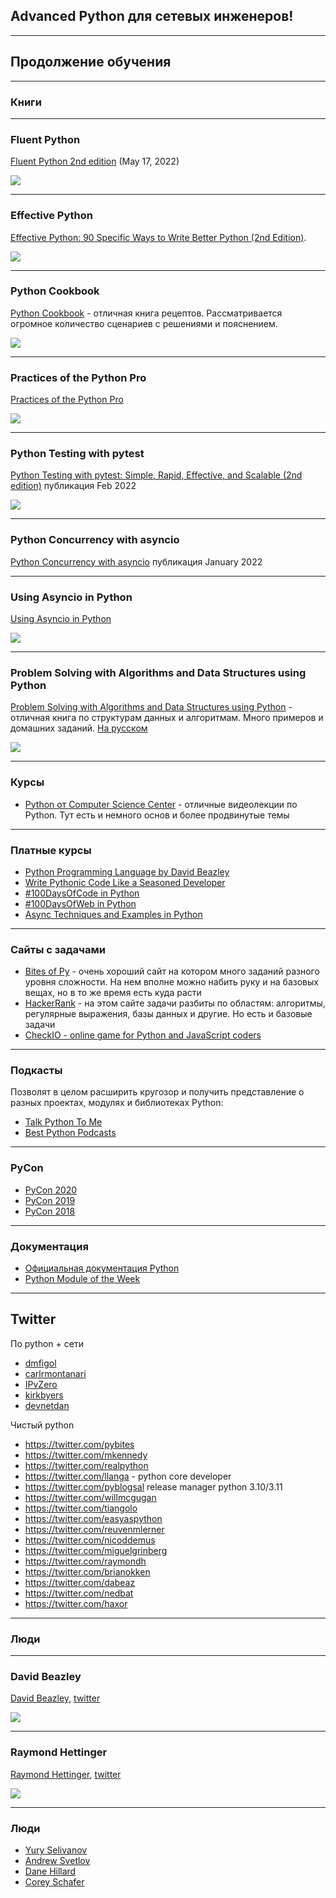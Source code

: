 ## Advanced Python для сетевых инженеров!

---
## Продолжение обучения

---
### Книги

---
### Fluent Python

[Fluent Python 2nd edition](https://www.amazon.com/Fluent-Python-Concise-Effective-Programming/dp/1492056359/) (May 17, 2022)

![](https://images-na.ssl-images-amazon.com/images/I/412Er-QBlAL._SX379_BO1,204,203,200_.jpg)

---
### Effective Python

[Effective Python: 90 Specific Ways to Write Better Python (2nd Edition)](https://www.amazon.com/Effective-Python-Specific-Software-Development/dp/0134853989/).

![](https://images-na.ssl-images-amazon.com/images/I/41Z5hoZZQ7L._SX258_BO1,204,203,200_.jpg)

---
### Python Cookbook

[Python Cookbook](https://www.amazon.com/gp/product/1449340377/) - отличная книга рецептов. Рассматривается огромное количество сценариев с решениями и пояснением.

![](https://images-na.ssl-images-amazon.com/images/I/51jrF94LNsL._AC_SY400_.jpg)


---
### Practices of the Python Pro

[Practices of the Python Pro](https://www.amazon.com/Practices-Python-Pro-Dane-Hillard/dp/1617296082)

![](https://images-na.ssl-images-amazon.com/images/I/41mdgei1LmL._SX258_BO1,204,203,200_.jpg)

---
### Python Testing with pytest

[Python Testing with pytest: Simple, Rapid, Effective, and Scalable (2nd edition)](https://pragprog.com/titles/bopytest2/python-testing-with-pytest-second-edition/) публикация Feb 2022

![](https://pragprog.com/titles/bopytest2/python-testing-with-pytest-second-edition/bopytest2-beta-250.jpg)

---
### Python Concurrency with asyncio

[Python Concurrency with asyncio](https://www.manning.com/books/python-concurrency-with-asyncio) публикация January 2022

---
### Using Asyncio in Python

[Using Asyncio in Python](https://www.amazon.com/Using-Asyncio-Python-Understanding-Asynchronous/dp/1492075337/)

![](https://images-na.ssl-images-amazon.com/images/I/51c3J7lMbfL._AC_SY400_.jpg)

---
### Problem Solving with Algorithms and Data Structures using Python

[Problem Solving with Algorithms and Data Structures using Python](https://runestone.academy/runestone/static/pythonds/index.html) - отличная книга по структурам данных и алгоритмам. Много примеров и домашних заданий. [На русском](http://aliev.me/runestone/)

![](https://images-na.ssl-images-amazon.com/images/I/71cLnzwRH0L._AC_UL600_SR489,600_.jpg)


---
### Курсы

* [Python от Computer Science Center](https://www.youtube.com/playlist?list=PLlb7e2G7aSpTTNp7HBYzCBByaE1h54ruW) - отличные видеолекции по Python. Тут есть и немного основ и более продвинутые темы

---
### Платные курсы

* [Python Programming Language by David Beazley](https://www.oreilly.com/library/view/python-programming-language/9780134217314/)
* [Write Pythonic Code Like a Seasoned Developer](https://training.talkpython.fm/courses/explore_pythonic_code/write-pythonic-code-like-a-seasoned-developer)
* [#100DaysOfCode in Python](https://training.talkpython.fm/courses/explore_100days_in_python/100-days-of-code-in-python)
* [#100DaysOfWeb in Python](https://training.talkpython.fm/courses/explore_100days_web/100-days-of-web-in-python)
* [Async Techniques and Examples in Python](https://training.talkpython.fm/courses/explore_async_python/async-in-python-with-threading-and-multiprocessing)

---
### Сайты с задачами

* [Bites of Py](https://codechalleng.es/bites/) - очень хороший сайт на котором много заданий разного уровня сложности. На нем вполне можно набить руку и на базовых вещах, но в то же время есть куда расти
* [HackerRank](https://www.hackerrank.com/) - на этом сайте задачи разбиты по областям: алгоритмы, регулярные выражения, базы данных и другие. Но есть и базовые задачи 
* [CheckIO - online game for Python and JavaScript coders](https://checkio.org/)

---
### Подкасты

Позволят в целом расширить кругозор и получить представление о разных проектах, модулях и библиотеках Python:

* [Talk Python To Me](https://talkpython.fm/)
* [Best Python Podcasts](https://www.fullstackpython.com/best-python-podcasts.html)

---
### PyCon

* [PyCon 2020](https://www.youtube.com/c/PyCon2020/videos?view=0&sort=p&flow=grid)
* [PyCon 2019](https://www.youtube.com/channel/UCxs2IIVXaEHHA4BtTiWZ2mQ/videos?view=0&sort=p&flow=grid)
* [PyCon 2018](https://www.youtube.com/channel/UCsX05-2sVSH7Nx3zuk3NYuQ/videos?view=0&sort=p&flow=grid)

---
### Документация

* [Официальная документация Python](https://docs.python.org/3/index.html)
* [Python Module of the Week](https://pymotw.com/3/index.html)

---
## Twitter

По python + сети
* [dmfigol](https://twitter.com/dmfigol)
* [carlrmontanari](https://twitter.com/carlrmontanari)
* [IPvZero](https://twitter.com/IPvZero)
* [kirkbyers](https://twitter.com/kirkbyers)
* [devnetdan](https://twitter.com/devnetdan)

Чистый python

* https://twitter.com/pybites
* https://twitter.com/mkennedy
* https://twitter.com/realpython
* https://twitter.com/llanga - python core developer
* https://twitter.com/pyblogsal release manager python 3.10/3.11
* https://twitter.com/willmcgugan
* https://twitter.com/tiangolo
* https://twitter.com/easyaspython
* https://twitter.com/reuvenmlerner
* https://twitter.com/nicoddemus
* https://twitter.com/miguelgrinberg
* https://twitter.com/raymondh
* https://twitter.com/brianokken
* https://twitter.com/dabeaz
* https://twitter.com/nedbat
* https://twitter.com/haxor

---
### Люди

---
### David Beazley

[David Beazley](https://www.dabeaz.com/), [twitter](https://twitter.com/dabeaz)

![](https://upload.wikimedia.org/wikipedia/commons/d/d4/David_Beazley_-_PyData_Chicago_2016.png)

---
### Raymond Hettinger

[Raymond Hettinger](https://rhettinger.wordpress.com/category/python/), [twitter](https://twitter.com/raymondh)

![](https://rahmonov.me/static/images/post-images/python-decorators/raymondhettinger.jpg)

---
### Люди

* [Yury Selivanov](https://twitter.com/1st1)
* [Andrew Svetlov](https://twitter.com/andrew_svetlov)
* [Dane Hillard](https://twitter.com/easyaspython)
* [Corey Schafer](https://twitter.com/coreymschafer)

